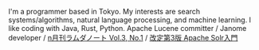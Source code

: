 
I'm a programmer based in Tokyo. My interests are search systems/algorithms, natural language processing, and machine learning. I like coding with Java, Rust, Python.
Apache Lucene committer / Janome developer / [n月刊ラムダノート Vol.3, No.1](https://www.lambdanote.com/collections/n/products/nmonthly-vol-3-no-1-2021) / [改定第3版 Apache Solr入門](https://gihyo.jp/book/2017/978-4-7741-8930-7) 
